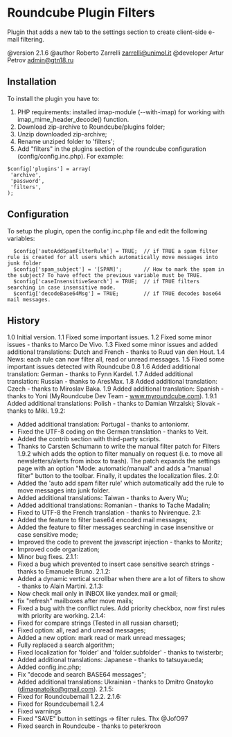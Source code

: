 Roundcube Plugin Filters
============================

Plugin that adds a new tab to the settings section to create client-side e-mail filtering.

@version 2.1.6
@author Roberto Zarrelli <zarrelli@unimol.it>
@developer Artur Petrov <admin@gtn18.ru>

Installation
----------------------------------------

To install the plugin you have to:
1. PHP requirements: installed imap-module (--with-imap) for working with imap_mime_header_decode() function.
2. Download zip-archive to Roundcube/plugins folder;
3. Unzip downloaded zip-archive;
4. Rename unziped folder to 'filters';
5. Add "filters" in the plugins section of the roundcube configuration (config/config.inc.php).
For example:
```
$config['plugins'] = array(
 'archive',
 'password',
 'filters',
);
```

Configuration
----------------------------------------

To setup the plugin, open the config.inc.php file and edit the following variables:
```
  $config['autoAddSpamFilterRule'] = TRUE;  // if TRUE a spam filter rule is created for all users which automatically move messages into junk folder  
  $config['spam_subject'] = '[SPAM]';       // How to mark the spam in the subject? To have effect the previous variable must be TRUE.
  $config['caseInsensitiveSearch'] = TRUE;  // if TRUE filters searching in case insensitive mode.
  $config['decodeBase64Msg'] = TRUE;        // if TRUE decodes base64 mail messages.
```

History
----------------------------------------

1.0 Initial version.
1.1 Fixed some important issues.
1.2 Fixed some minor issues - thanks to Marco De Vivo.
1.3 Fixed some minor issues and added additional translations: Dutch and French - thanks to Ruud van den Hout.
1.4 News: each rule can now filter all, read or unread messages.
1.5 Fixed some important issues detected with Roundcube 0.8
1.6 Added additional translation: German - thanks to Fynn Kardel.
1.7 Added additional translation: Russian - thanks to AresMax.
1.8 Added additional translation: Czech - thanks to Miroslav Baka.
1.9 Added additional translation: Spanish - thanks to Yoni (MyRoundcube Dev Team - www.myroundcube.com).
1.9.1 Added additional translations: Polish - thanks to Damian Wrzalski; Slovak - thanks to Miki.
1.9.2:
  - Added additional translation: Portugal - thanks to antoniomr.
  - Fixed the UTF-8 coding on the German translation - thanks to Veit.
  - Added the contrib section with third-party scripts.
  - Thanks to Carsten Schumann to write the manual filter patch for Filters 1.9.2 which adds the option to filter manually on request (i.e. to move all newsletters/alerts from inbox to trash).
    The patch expands the settings page with an option "Mode: automatic/manual" and adds a "manual filter" button to the toolbar. Finally, it updates the localization files.
2.0:
  - Added the 'auto add spam filter rule' which automatically add the rule to move messages into junk folder.
  - Added additional translations: Taiwan - thanks to Avery Wu;
  - Added additional translations: Romanian - thanks to Tache Madalin;
  - Fixed to UTF-8 the French translation - thanks to Nvirenque.
2.1:
  - Added the feature to filter base64 encoded mail messages;
  - Added the feature to filter messages searching in case insensitive or case sensitive mode;
  - Improved the code to prevent the javascript injection - thanks to Moritz;
  - Improved code organization;
  - Minor bug fixes.
2.1.1:
  - Fixed a bug which prevented to insert case sensitive search strings - thanks to Emanuele Bruno.
2.1.2:
  - Added a dynamic vertical scrollbar when there are a lot of filters to show - thanks to Alain Martini.
2.1.3:
  - Now check mail only in INBOX like yandex.mail or gmail;
  - fix "refresh" mailboxes after move mails;
  - Fixed a bug with the conflict rules. Add priority checkbox, now first rules with priority are working.
2.1.4:
  - Fixed for compare strings (Tested in all russian charset);
  - Fixed option: all, read and unread messages;
  - Added a new option: mark read or mark unread messages;
  - Fully replaced a search algorithm;
  - Fixed localization for 'folder' and 'folder.subfolder' - thanks to twisterbr;
  - Added additional translations: Japanese - thanks to tatsuyaueda;
  - Added config.inc.php;
  - Fix "decode and search BASE64 messages";
  - Added additional translations: Ukrainian - thanks to Dmitro Gnatoyko (dimagnatoiko@gmail.com).
2.1.5:
  - Fixed for Roundcubemail 1.2.2.
2.1.6:
  - Fixed for Roundcubemail 1.2.4
  - Fixed warnings
  - Fixed "SAVE" button in settings -> filter rules. Thx @JofO97
  - Fixed search in Roundcube - thanks to peterkroon
